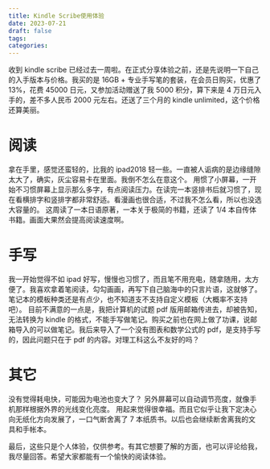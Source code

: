 ```yaml
---
title: Kindle Scribe使用体验
date: 2023-07-21
draft: false
tags: 
categories:
---
```

收到 kindle scribe 已经过去一周啦。在正式分享体验之前，还是先说明一下自己的入手版本与价格。我买的是 16GB + 专业手写笔的套装，在会员日购买，优惠了 13%，花费 45000 日元，又参加活动赠送了我 5000 积分，算下来是 4 万日元入手的，差不多人民币 2000 元左右。还送了三个月的 kindle unlimited，这个价格还算美丽。

# 阅读
拿在手里，感觉还蛮轻的，比我的 ipad2018 轻一些。一直被人诟病的是边缘缝隙太大了，确实，灰尘容易卡在里面。我倒不怎么在意这个。
用惯了小屏幕，一开始不习惯屏幕上显示那么多字，有点阅读压力。在读完一本竖排书后就习惯了，现在看横排字和竖排字都非常舒适。看漫画也很合适，不过我不怎么看，所以也没选大容量的。
这周读了一本日语原著，一本关于极简的书籍，还读了 1/4 本自传体书籍。画面大果然会提高阅读速度啊。

# 手写
我一开始觉得不如 ipad 好写，慢慢也习惯了，而且笔不用充电，随拿随用，太方便了。我喜欢拿着笔阅读，勾勾画画，再写下自己脑海中的只言片语，这就够了。
笔记本的模板种类还是有点少，也不知道支不支持自定义模板（大概率不支持吧）。
目前不满意的一点是，我把计算机的试题 pdf 版用邮箱传进去，却被告知，无法转换为 kindle 的格式，不能手写做笔记。购买之前也在网上做了功课，说邮箱导入的可以做笔记。我后来导入了一个没有图表和数学公式的 pdf，是支持手写的，因此问题只在于 pdf 的内容。对理工科这么不友好的吗？

# 其它
没有觉得耗电快，可能因为电池也变大了？
另外屏幕可以自动调节亮度，就像手机那样根据外界的光线变化亮度。
用起来觉得很幸福。而且它似乎让我下定决心向无纸化方向发展了，一口气断舍离了 7 本纸质书。以后也会继续断舍离我的文具和手帐本。

最后，这些只是个人体验，仅供参考。有其它想要了解的方面，也可以评论给我，我尽量回答。希望大家都能有一个愉快的阅读体验。
